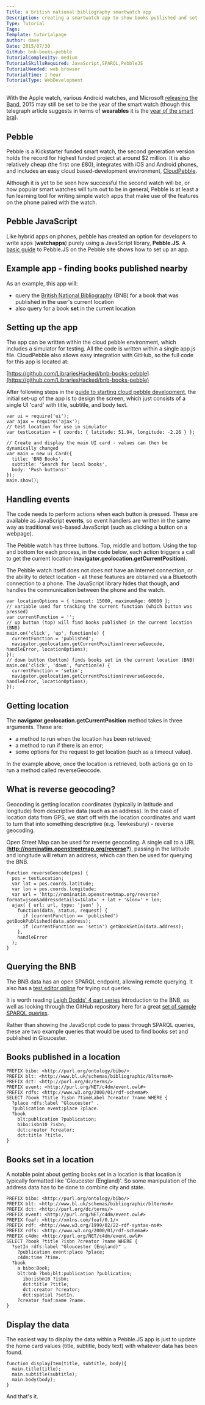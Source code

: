```yaml
---
Title: a british national bibliography smartwatch app
Description: creating a smartwatch app to show books published and set in the current location
Type: Tutorial
Tags: 
Template: tutorialpage
Author: dave
Date: 2015/07/30
GitHub: bnb-books-pebble
TutorialComplexity: medium
TutorialSkillsRequired: JavaScript,SPARQL,PebbleJS
TutorialNeeded: web browser
TutorialTime: 1 hour
TutorialType: WebDevelopment
---
```


With the Apple watch, various Android watches, and Microsoft [releasing the Band](https://www.microsoft.com/microsoft-band/en-gb), 2015 may still be set to be the year of the smart watch (though this telegraph article suggests in terms of **wearables** it is the [year of the smart bra](http://www.telegraph.co.uk/news/predictions/technology/11306735/wearable-technology-trend.html)).

Pebble
------

Pebble is a Kickstarter funded smart watch, the second generation version holds the record for highest funded project at around $2 million.  It is also relatively cheap (the first one £80), integrates with iOS and Android phones, and includes an easy cloud based-development environment, [CloudPebble](http://cloudpebble.net).

Although it is yet to be seen how successful the second watch will be, or how popular smart watches will turn out to be in general, Pebble is at least a fun learning tool for writing simple watch apps that make use of the features on the phone paired with the watch.

Pebble JavaScript
-----------------

Like hybrid apps on phones, pebble has created an option for developers to write apps (**watchapps**) purely using a JavaScript library, **Pebble.JS**.  A [basic guide](http://developer.getpebble.com/guides/js-apps/pebble-js/) to Pebble.JS on the Pebble site shows how to set up an app.

Example app - finding books published nearby
--------------------------------------------

As an example, this app will:

- query the [British National Bibliography](http://bnb.bl.uk/) (BNB) for a book that was published in the user's current location
- also query for a book **set** in the current location

Setting up the app
------------------

The app can be written within the cloud pebble environment, which includes a simulator for testing.  All the code is written within a single app.js file.  CloudPebble also allows easy integration with GitHub, so the full code for this app is located at:

[https://github.com/LibrariesHacked/bnb-books-pebble](https://github.com/LibrariesHacked/bnb-books-pebble)

After following steps in the [guide to starting cloud pebble development](http://developer.getpebble.com/guides/js-apps/pebble-js/), the initial set-up of the app is to design the screen, which just consists of a single UI 'card' with title, subtitle, and body text.

<pre class="prettyprint linenums"><code>var ui = require('ui');
var ajax = require('ajax');
// test location for use in simulator
var testLocation = { coords: { latitude: 51.94, longitude: -2.26 } };

// Create and display the main UI card - values can then be dynamically changed
var main = new ui.Card({
  title: 'BNB Books',
  subtitle: 'Search for local books',
  body: 'Push buttons!'
});
main.show();</code></pre>

Handling events
---------------

The code needs to perform actions when each button is pressed.  These are available as JavaScript **events**, so event handlers are written in the same way as traditional web-based JavaScript (such as clicking a button on a webpage).

The Pebble watch has three buttons.  Top, middle and bottom.  Using the top and bottom for each process, in the code below, each action triggers a call to get the current location (**navigator.geolocation.getCurrentPosition**).

The Pebble watch itself does not does not have an Internet connection, or the ability to detect location - all these features are obtained via a Bluetooth connection to a phone.  The JavaScript library hides that though, and handles the communication between the phone and the watch.

<pre class="prettyprint linenums"><code>var locationOptions = { timeout: 15000, maximumAge: 60000 };
// variable used for tracking the current function (which button was pressed)
var currentFunction = '';
// up button (top) will find books published in the current location (BNB)
main.on('click', 'up', function(e) {
  currentFunction = 'published';
  navigator.geolocation.getCurrentPosition(reverseGeocode, handleError, locationOptions);
});
// down button (bottom) finds books set in the current location (BNB)
main.on('click', 'down', function(e) {
  currentFunction = 'setin';
  navigator.geolocation.getCurrentPosition(reverseGeocode, handleError, locationOptions);
});</code>
</pre>

Getting location
----------------

The **navigator.geolocation.getCurrentPosition** method takes in three arguments.  These are:

- a method to run when the location has been retrieved;
- a method to run if there is an error;
- some options for the request to get location (such as a timeout value).

In the example above, once the location is retrieved, both actions go on to run a method called reverseGeocode.

What is reverse geocoding?
--------------------------

Geocoding is getting location coordinates (typically in latitude and longitude) from descriptive data (such as an address).  In the case of location data from GPS, we start off with the location coordinates and want to turn that into something descriptive (e.g. Tewkesbury) - reverse geocoding.

Open Street Map can be used for reverse geocoding.  A single call to a URL (**http://nominatim.openstreetmap.org/reverse?**), passing in the latitude and longitude will return an address, which can then be used for querying the BNB.

<pre class="prettyprint linenums"><code>function reverseGeocode(pos) {
  pos = testLocation;
  var lat = pos.coords.latitude;
  var lon = pos.coords.longitude;
  var url = 'http://nominatim.openstreetmap.org/reverse?format=json&addressdetails=1&lat=' + lat + '&lon=' + lon;
  ajax( { url: url, type: 'json' },
    function(data, status, request) {
      if (currentFunction == 'published') getBookPublished(data.address);
      if (currentFunction == 'setin') getBookSetIn(data.address);
    },
    handleError
  );
}</code></pre>

Querying the BNB
----------------

The BNB data has an open SPARQL endpoint, allowing remote querying.  It also has a [test editor online](http://bnb.data.bl.uk/flint-sparql) for trying out queries.

It is worth reading [Leigh Dodds' 4 part series](http://blog.ldodds.com/2014/10/08/an-introduction-to-the-british-national-bibliography/) introduction to the BNB, as well as looking through the GitHub repository here for a great [set of sample SPARQL queries](https://github.com/ldodds/bnb-queries).

Rather than showing the JavaScript code to pass through SPARQL queries, these are two example queries that would be used to find books set and published in Gloucester.

Books published in a location
-----------------------------

<pre class="prettyprint linenums"><code>PREFIX bibo: &lt;http://purl.org/ontology/bibo/&gt;
PREFIX blt: &lt;http://www.bl.uk/schemas/bibliographic/blterms#&gt;
PREFIX dct: &lt;http://purl.org/dc/terms/&gt;
PREFIX event: &lt;http://purl.org/NET/c4dm/event.owl#&gt;
PREFIX rdfs: &lt;http://www.w3.org/2000/01/rdf-schema#&gt;
SELECT ?book ?title ?isbn ?timeLabel ?creator ?name WHERE {
  ?place rdfs:label "Gloucester" .
  ?publication event:place ?place.
  ?book
    blt:publication ?publication;
    bibo:isbn10 ?isbn;
    dct:creator ?creator;
    dct:title ?title.
}</code></pre>

Books set in a location
-----------------------

A notable point about getting books set in a location is that location is typically formatted like 'Gloucester (England)'.  So some manipulation of the address data has to be done to combine city and state.

<pre class="prettyprint linenums">
<code>PREFIX bibo: &lt;http://purl.org/ontology/bibo/&gt;
PREFIX blt: &lt;http://www.bl.uk/schemas/bibliographic/blterms#&gt;
PREFIX dct: &lt;http://purl.org/dc/terms/&gt;
PREFIX event: &lt;http://purl.org/NET/c4dm/event.owl#&gt;
PREFIX foaf: &lt;http://xmlns.com/foaf/0.1/&gt;
PREFIX rdf: &lt;http://www.w3.org/1999/02/22-rdf-syntax-ns#&gt;
PREFIX rdfs: &lt;http://www.w3.org/2000/01/rdf-schema#&gt;
PREFIX c4dm: &lt;http://purl.org/NET/c4dm/event.owl#&gt;
SELECT ?book ?title ?isbn ?creator ?name WHERE {
  ?setIn rdfs:label "Gloucester (England)" .
    ?publication event:place ?place;
    c4dm:time ?time.
  ?book
    a bibo:Book;
    blt:bnb ?bnb;blt:publication ?publication;
      ibo:isbn10 ?isbn;
      dct:title ?title;
      dct:creator ?creator;
      dct:spatial ?setIn.
    ?creator foaf:name ?name.
}</code>
</pre>

Display the data
----------------

The easiest way to display the data within a Pebble.JS app is just to update the home card values (title, subtitle, body text) with whatever data has been found.

<pre class="prettyprint linenums"><code>function displayItem(title, subtitle, body){
  main.title(title);
  main.subtitle(subtitle);
  main.body(body);
}</code></pre>

And that's it.